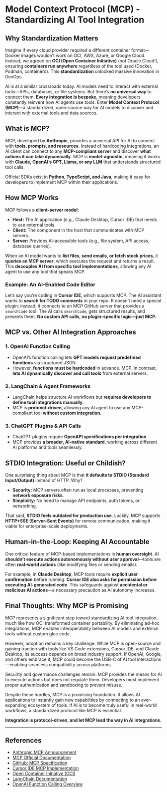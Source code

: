# Model Context Protocol (MCP) - Standardizing AI Tool Integration

## **Why Standardization Matters**
Imagine if every cloud provider required a different container format—Docker images wouldn’t work on OCI, AWS, Azure, or Google Cloud. Instead, we agreed on **OCI (Open Container Initiative)** (not Oracle Cloud!), ensuring **containers run anywhere** regardless of the tool used (Docker, Podman, containerd). This **standardization** unlocked massive innovation in DevOps.

AI is at a similar crossroads today. AI models need to interact with external tools—APIs, databases, or file systems. But there’s **no universal way** to connect them. **Every integration is bespoke**, meaning developers constantly reinvent how AI agents use tools. Enter **Model Context Protocol (MCP)**—a standardized, open-source way for AI models to discover and interact with external tools and data sources.

## **What is MCP?**
MCP, developed by **Anthropic**, provides a universal API for AI to connect with **tools, prompts, and resources**. Instead of hardcoding integrations, an AI client can connect to any **MCP-compliant server** and discover **what actions it can take dynamically**. MCP is **model-agnostic**, meaning it works with **Claude, OpenAI’s GPT, Llama, or any LLM** that understands structured tool calls.

Official SDKs exist in **Python, TypeScript, and Java**, making it easy for developers to implement MCP within their applications.

## **How MCP Works**
MCP follows a **client-server model**:
- **Host:** The AI application (e.g., Claude Desktop, Cursor IDE) that needs to use external tools.
- **Client:** The component in the host that communicates with MCP servers.
- **Server:** Provides AI-accessible tools (e.g., file system, API access, database queries).

When an AI model wants to **list files, send emails, or fetch stock prices**, it **queries an MCP server**, which executes the request and returns a result. This **decouples AI from specific tool implementations**, allowing any AI agent to use any tool that speaks MCP.

### **Example: An AI-Enabled Code Editor**
Let’s say you’re coding in **Cursor IDE**, which supports MCP. The AI assistant wants to **search for TODO comments** in your repo. It doesn’t need a special plugin; instead, it connects to an MCP GitHub server that provides a `searchCode` tool. The AI calls `searchCode`, gets structured results, and presents them. **No custom API calls, no plugin-specific logic—just MCP.**

## **MCP vs. Other AI Integration Approaches**
### **1. OpenAI Function Calling**
- OpenAI’s function calling lets **GPT models request predefined functions** via structured JSON.
- However, **functions must be hardcoded** in advance. MCP, in contrast, **lets AI dynamically discover and call tools** from external servers.

### **2. LangChain & Agent Frameworks**
- LangChain helps structure AI workflows but **requires developers to define tool integrations manually**.
- MCP is **protocol-driven**, allowing any AI agent to use any MCP-compliant tool **without custom integration**.

### **3. ChatGPT Plugins & API Calls**
- ChatGPT plugins require **OpenAPI specifications per integration**.
- MCP provides **a broader, AI-native standard**, working across different AI platforms and tools seamlessly.

## **STDIO Integration: Useful or Childish?**
One surprising thing about MCP is that **it defaults to STDIO (Standard Input/Output)** instead of HTTP. Why?
- **Security:** MCP servers often run as local processes, preventing **network exposure risks**.
- **Simplicity:** No need to manage API endpoints, auth tokens, or networking.

That said, **STDIO feels outdated for production use**. Luckily, MCP supports **HTTP+SSE (Server-Sent Events)** for remote communication, making it viable for enterprise-scale deployments.

## **Human-in-the-Loop: Keeping AI Accountable**
One critical feature of MCP-based implementations is **human oversight**. AI **shouldn’t execute actions autonomously without user approval**—tools are often **real-world actions** (like modifying files or sending emails). 

For example, in **Claude Desktop**, MCP tools require **explicit user confirmation** before running. **Cursor IDE also asks for permission before executing AI-generated code**. This safeguards against **accidental or malicious AI actions**—a necessary precaution as AI autonomy increases.

## **Final Thoughts: Why MCP is Promising**
MCP represents a significant step toward standardizing AI tool integration, much like how OCI transformed container portability. By eliminating ad-hoc integrations, MCP enables interoperability between AI models and external tools without custom glue code.

However, adoption remains a key challenge. While MCP is open-source and gaining traction with tools like VS Code extensions, Cursor IDE, and Claude Desktop, its success depends on broad industry support. If OpenAI, Google, and others embrace it, MCP could become the USB-C of AI tool interactions—enabling seamless compatibility across platforms.

Security and governance challenges remain. MCP provides the means for AI to execute actions but does not regulate them. Developers must implement proper authentication and sandboxing to prevent misuse.

Despite these hurdles, MCP is a promising foundation. It allows AI applications to instantly gain new capabilities by connecting to an ever-expanding ecosystem of tools. If AI is to become truly useful in real-world workflows, a standardized protocol like MCP is essential.

**Integration is protocol-driven, and let MCP lead the way in AI integrations.**

---

## **References**
- [Anthropic MCP Announcement](https://www.anthropic.com/news/model-context-protocol)
- [MCP Official Documentation](https://docs.anthropic.com/en/docs/agents-and-tools/mcp)
- [GitHub: MCP Specification](https://github.com/modelcontextprotocol)
- [Cursor IDE MCP Implementation](https://cursor.sh/)
- [Open Container Initiative (OCI)](https://opencontainers.org/)
- [LangChain Documentation](https://python.langchain.com/)
- [OpenAI Function Calling Overview](https://platform.openai.com/docs/guides/function-calling)
